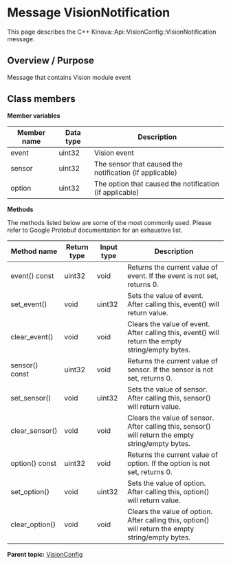# Message VisionNotification

This page describes the C++ Kinova::Api::VisionConfig::VisionNotification message.

## Overview / Purpose

Message that contains Vision module event

## Class members

 **Member variables** 

|Member name|Data type|Description|
|-----------|---------|-----------|
|event|uint32|Vision event|
|sensor|uint32|The sensor that caused the notification \(if applicable\)|
|option|uint32|The option that caused the notification \(if applicable\)|

 **Methods** 

The methods listed below are some of the most commonly used. Please refer to Google Protobuf documentation for an exhaustive list.

|Method name|Return type|Input type|Description|
|-----------|-----------|----------|-----------|
|event\(\) const|uint32|void|Returns the current value of event. If the event is not set, returns 0.|
|set\_event\(\)|void|uint32|Sets the value of event. After calling this, event\(\) will return value.|
|clear\_event\(\)|void|void|Clears the value of event. After calling this, event\(\) will return the empty string/empty bytes.|
|sensor\(\) const|uint32|void|Returns the current value of sensor. If the sensor is not set, returns 0.|
|set\_sensor\(\)|void|uint32|Sets the value of sensor. After calling this, sensor\(\) will return value.|
|clear\_sensor\(\)|void|void|Clears the value of sensor. After calling this, sensor\(\) will return the empty string/empty bytes.|
|option\(\) const|uint32|void|Returns the current value of option. If the option is not set, returns 0.|
|set\_option\(\)|void|uint32|Sets the value of option. After calling this, option\(\) will return value.|
|clear\_option\(\)|void|void|Clears the value of option. After calling this, option\(\) will return the empty string/empty bytes.|

**Parent topic:** [VisionConfig](../references/summary_VisionConfig.md)

